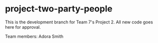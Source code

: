 # project-two-party-people
This is the development branch for Team 7's Project 2. All new code goes here for approval.

Team members:
Adora Smith
